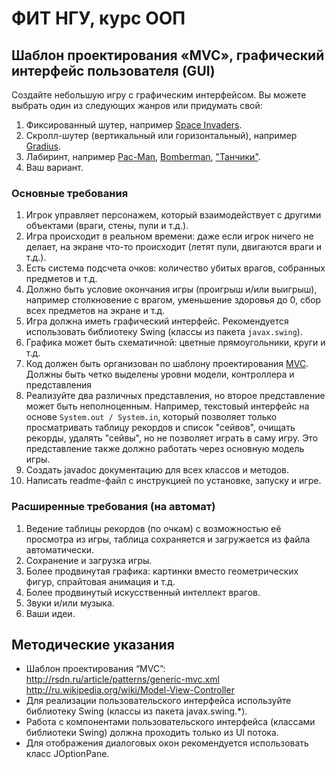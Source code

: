 # ФИТ НГУ, курс ООП

## Шаблон проектирования «MVC», графический интерфейс пользователя (GUI)

Создайте небольшую игру с графическим интерфейсом. Вы можете выбрать один из следующих жанров или придумать свой:

1. Фиксированный шутер, например [Space Invaders](https://ru.wikipedia.org/wiki/Space_Invaders).
2. Скролл-шутер (вертикальный или горизонтальный), например [Gradius](https://ru.wikipedia.org/wiki/Gradius).
3. Лабиринт, например [Pac-Man](https://ru.wikipedia.org/wiki/Pac-Man), [Bomberman](<https://ru.wikipedia.org/wiki/Bomberman_(%D0%B8%D0%B3%D1%80%D0%B0,_1983)>), ["Танчики"](https://ru.wikipedia.org/wiki/Battle_City).
4. Ваш вариант.

### Основные требования

1. Игрок управляет персонажем, который взаимодействует с другими объектами (враги, стены, пули и т.д.).
2. Игра происходит в реальном времени: даже если игрок ничего не делает, на экране что-то происходит (летят пули, двигаются враги и т.д.).
3. Есть система подсчета очков: количество убитых врагов, собранных предметов и т.д.
4. Должно быть условие окончания игры (проигрыш и/или выигрыш), например столкновение с врагом, уменьшение здоровья до 0, сбор всех предметов на экране и т.д.
5. Игра должна иметь графический интерфейс. Рекомендуется использовать библиотеку Swing (классы из пакета `javax.swing`).
6. Графика может быть схематичной: цветные прямоугольники, круги и т.д.
7. Код должен быть организован по шаблону проектирования [MVC](https://ru.wikipedia.org/wiki/Model-View-Controller). Должны быть четко выделены уровни модели, контроллера и представления
8. Реализуйте два различных представления, но второе представление может быть неполноценным. Например, текстовый интерфейс на основе `System.out / System.in`, который позволяет только просматривать таблицу рекордов и список "сейвов", очищать рекорды, удалять "сейвы", но не позволяет играть в саму игру. Это представление также должно работать через основную модель игры.
9. Создать javadoc документацию для всех классов и методов.
10. Написать readme-файл с инструкцией по установке, запуску и игре.

### Расширенные требования (на автомат)

1. Ведение таблицы рекордов (по очкам) с возможностью её просмотра из игры, таблица сохраняется и загружается из файла автоматически.
2. Сохранение и загрузка игры.
3. Более продвинутая графика: картинки вместо геометрических фигур, спрайтовая анимация и т.д.
4. Более продвинутый искусственный интеллект врагов.
5. Звуки и/или музыка.
6. Ваши идеи.

## Методические указания

- Шаблон проектирования “MVC”:
  http://rsdn.ru/article/patterns/generic-mvc.xml
  http://ru.wikipedia.org/wiki/Model-View-Controller
- Для реализации пользовательского интерфейса используйте библиотеку Swing (классы из пакета javax.swing.\*).
- Работа с компонентами пользовательского интерфейса (классами библиотеки Swing) должна проходить только из UI потока.
- Для отображения диалоговых окон рекомендуется использовать класс JOptionPane.
